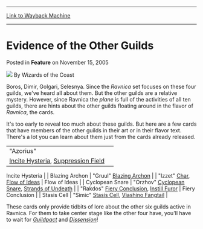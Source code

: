 
---
[Link to Wayback Machine](https://web.archive.org/web/20211025051628/https://magic.wizards.com/en/articles/archive/feature/evidence-other-guilds-2005-11-15)

[_metadata_:wayback_url]:- "https://magic.wizards.com/en/articles/archive/feature/evidence-other-guilds-2005-11-15"
[_metadata_:wayback_raw_url]:- "https://web.archive.org/web/20211025051628id_/https://magic.wizards.com/en/articles/archive/feature/evidence-other-guilds-2005-11-15"
[_metadata_:wayback_capture_timestamp]:- "2021-10-25 05:16:28+00:00"
[_metadata_:description]:- "Boros, Dimir, Golgari, Selesnya. Since the Ravnica set focuses on these four guilds, we've heard all about them. But the other guilds are a relative mystery. However, since Ravnica the plane is full of the activities of all ten guilds, there are hints about the other guilds floating around in the flavor of Ravnica, the cards. It's too early to reveal too much about these"
[_metadata_:generator]:- "Drupal 7 (http://drupal.org)"
[_metadata_:publish_date]:- "2005-11-15"
---


Evidence of the Other Guilds
============================



 Posted in **Feature**
 on November 15, 2005 






![](https://media.magic.wizards.com/styles/auth_small/public/images/person/wizards_author.jpg)
By Wizards of the Coast












Boros, Dimir, Golgari, Selesnya. Since the *Ravnica* set focuses on these four guilds, we've heard all about them. But the other guilds are a relative mystery. However, since Ravnica the *plane* is full of the activities of all ten guilds, there are hints about the other guilds floating around in the flavor of *Ravnica*, the cards.


It's too early to reveal too much about these guilds. But here are a few cards that have members of the other guilds in their art or in their flavor text. There's a lot you can learn about them just from the cards already released.




|  |  |
| --- | --- |
| "Azorius"
[Incite Hysteria](https://gatherer.wizards.com/Pages/Card/Details.aspx?name=Incite+Hysteria), [Suppression Field](https://gatherer.wizards.com/Pages/Card/Details.aspx?name=Suppression+Field) | 
Incite Hysteria
 |
| 
Blazing Archon
 | "Gruul"
[Blazing Archon](https://gatherer.wizards.com/Pages/Card/Details.aspx?name=Blazing+Archon) |
| "Izzet"
[Char](https://gatherer.wizards.com/Pages/Card/Details.aspx?name=Char), [Flow of Ideas](https://gatherer.wizards.com/Pages/Card/Details.aspx?name=Flow+of+Ideas) | 
Flow of Ideas
 |
| 
Cyclopean Snare
 | "Orzhov"
[Cyclopean Snare](https://gatherer.wizards.com/Pages/Card/Details.aspx?name=Cyclopean+Snare), [Strands of Undeath](https://gatherer.wizards.com/Pages/Card/Details.aspx?name=Strands+of+Undeath) |
| "Rakdos"
[Fiery Conclusion](https://gatherer.wizards.com/Pages/Card/Details.aspx?name=Fiery+Conclusion), [Instill Furor](https://gatherer.wizards.com/Pages/Card/Details.aspx?name=Instill+Furor) | 
Fiery Conclusion
 |
| 
Stasis Cell
 | "Simic"
[Stasis Cell](https://gatherer.wizards.com/Pages/Card/Details.aspx?name=Stasis+Cell), [Viashino Fangtail](https://gatherer.wizards.com/Pages/Card/Details.aspx?name=Viashino+Fangtail) |

These cards only provide tidbits of lore about the other six guilds active in Ravnica. For them to take center stage like the other four have, you'll have to wait for *[Guildpact](http://archive.wizards.com/Magic/Magazine/Article.aspx?x=mtgcom/arcana/783)* and *[Dissension](http://archive.wizards.com/Magic/Magazine/Article.aspx?x=mtgcom/arcana/934)*!








